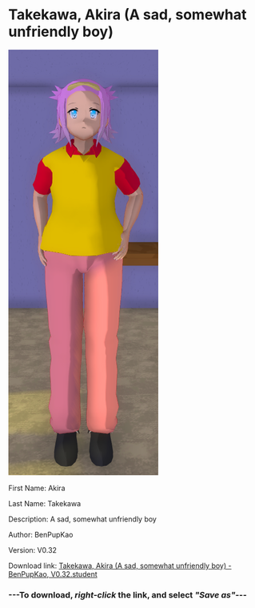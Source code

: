 # Takekawa, Akira (A sad, somewhat unfriendly boy)

<img src = "https://raw.githubusercontent.com/Arbiter1223/Daigaku-Gurashi-Custom-Students/master/Students/Files/Takekawa%2C%20Akira%20(A%20sad%2C%20somewhat%20unfriendly%20boy).png">

First Name: Akira

Last Name: Takekawa

Description: A sad, somewhat unfriendly boy

Author: BenPupKao

Version: V0.32

Download link: <a href="https://raw.githubusercontent.com/Arbiter1223/Daigaku-Gurashi-Custom-Students/master/Students/Files/Takekawa%2C%20Akira%20(A%20sad%2C%20somewhat%20unfriendly%20boy)%20-%20BenPupKao%2C%20V0.32.student">Takekawa, Akira (A sad, somewhat unfriendly boy) - BenPupKao, V0.32.student</a>

### ---**To download, _right-click_ the link, and select _"Save as"_**---
